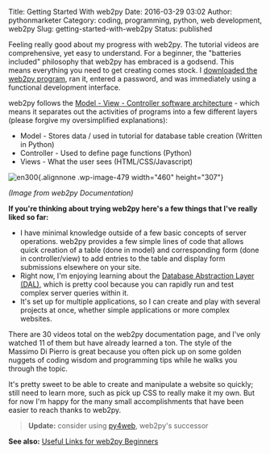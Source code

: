Title: Getting Started With web2py
Date: 2016-03-29 03:02
Author: pythonmarketer
Category: coding, programming, python, web development, web2py
Slug: getting-started-with-web2py
Status: published

Feeling really good about my progress with web2py. The tutorial videos are comprehensive, yet easy to understand. For a beginner, the "batteries included" philosophy that web2py has embraced is a godsend. This means everything you need to get creating comes stock. I [downloaded the web2py program](http://www.web2py.com/init/default/download), ran it, entered a password, and was immediately using a functional development interface.

web2py follows the [Model - View - Controller software architecture](https://en.wikipedia.org/wiki/Model%E2%80%93view%E2%80%93controller) - which means it separates out the activities of programs into a few different layers (please forgive my oversimplified explanations):

-   Model - Stores data / used in tutorial for database table creation (Written in Python)
-   Controller - Used to define page functions (Python)
-   Views - What the user sees (HTML/CSS/Javascript)

![en300](https://pythonmarketer.files.wordpress.com/2016/03/en300.png){.alignnone .wp-image-479 width="460" height="307"}

*(Image from web2py Documentation)*

**If you're thinking about trying web2py here's a few things that I've really liked so far:**

-   I have minimal knowledge outside of a few basic concepts of server operations. web2py provides a few simple lines of code that allows quick creation of a table (done in model) and corresponding form (done in controller/view) to add entries to the table and display form submissions elsewhere on your site.
-   Right now, I'm enjoying learning about the [Database Abstraction Layer (DAL),](https://py4web.com/_documentation/static/en/chapter-05.html) which is pretty cool because you can rapidly run and test complex server queries within it.
-   It's set up for multiple applications, so I can create and play with several projects at once, whether simple applications or more complex websites.

There are 30 videos total on the web2py documentation page, and I've only watched 11 of them but have already learned a ton. The style of the Massimo Di Pierro is great because you often pick up on some golden nuggets of coding wisdom and programming tips while he walks you through the topic.

It's pretty sweet to be able to create and manipulate a website so quickly; still need to learn more, such as pick up CSS to really make it my own. But for now I'm happy for the many small accomplishments that have been easier to reach thanks to web2py.

> **Update:** consider using [py4web](https://github.com/web2py/py4web), web2py's successor

**See also:** [Useful Links for web2py Beginners](https://pythonmarketer.wordpress.com/2016/04/30/useful-links-for-web2py-beginners/)
